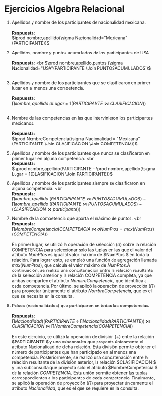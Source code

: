 # Ejercicios Algebra Relacional

1. Apellidos y nombre de los participantes de nacionalidad mexicana.
        <br><br> **Respuesta:** <br> 
        $\prod nombre,apellido(\sigma Nacionalidad="Mexicana"(PARTICIPANTE))$
2. Apellidos, nombre y puntos acumulados de los participantes de USA.
        <br><br> **Respuesta:** <br $\prod nombre,apellido,puntos (\sigma Nacionalidad="USA"(PARTICIPANTE \Join PUNTOSACUMULADOS))$
<br><br>

3. Apellidos y nombre de los participantes que se clasificaron en primer lugar en al menos una competencia.
        <br><br> **Respuesta:** <br> $\prod nombre, apellido(\sigma Lugar=1(PARTICIPANTE \Join CLASIFICACION))$
<br><br>

4. Nombre de las competencias en las que intervinieron los participantes mexicanos.
        <br><br> **Respuesta:** <br> $\prod NombreCompetencia(\sigma Nacionalidad = "Mexicana"(PARTICIPANTE \Join CLASIFICACION \Join COMPETENCIA))$
5. Apellidos y nombre de los participantes que nunca se clasificaron en primer lugar en alguna competencia.
        <br<br> **Respuesta:** <br> $ \prod nombre,apellido(PARTICIPANTE - \prod nombre,apellido(\sigma Lugar = 1(CLASIFICACION \Join PARTICIPANTE))$
6. Apellidos y nombre de los participantes siempre se clasificaron en alguna competencia.
        <br<br> **Respuesta:** <br> $\prod nombre,apellido((PARTICIPIPANTE \Join PUNTOSACUMULADOS) -\prod nombre,apellido((PARTICIPANTE \Join PUNTOSACUMULADOS)-(CLASIFICACION \Join participante))$
7. Nombre de la competencia que aporta el máximo de puntos.
        <br<br> **Respuesta:** <br> $\prod NombreCompetencia (COMPETENCIA \Join \sigma NumPtos=max(NumPtos) (COMPETENCIA))$
        <br><br>
        En primer lugar, se utilizó la operación de selección $(\sigma)$ sobre la relación COMPETENCIA para seleccionar solo las tuplas en las que el valor del atributo $NumPtos$ es igual al valor máximo de $NumPtos $ en toda la relación. Para lograr esto, se empleó una función de agregación llamada $max(NumPtos)$, que calcula el valor máximo de $NumPtos$.A continuación, se realizó una concatenación entre la relación resultante de la selección anterior y la relación COMPETENCIA completa, ya que ambas comparten el atributo $NombreCompetencia$, que identifica a cada competencia. Por último, se aplicó la operación de proyección $(\Pi)$ para proyectar únicamente el atributo $NombreCompetencia$, que es el que se necesita en la consulta.

8. Países (nacionalidades) que participaron en todas las competencias.
        <br><br> **Respuesta:** <br> $\prod Nacionalidad((PARTICIPANTE \div \prod Nacionalidad (PARTICIPANTE))\Join CLASIFICACION \Join \prod NombreCompetencia(COMPETENCIA))$
        <br><br>
        En este ejercicio, se utilizó la operación de división $(\div)$ entre la relación $PARTICIPANTE $ y una subconsulta que proyecta únicamente el atributo Nacionalidad de dicha relación. Esta división permite obtener el número de participantes que han participado en al menos una competencia.
        Posteriormente, se realizó una concatenación entre la relación resultante de la división anterior, la relación $CLASIFICACION $ y una subconsulta que proyecta solo el atributo $NombreCompetencia $ de la relación $COMPETENCIA$. Esta unión permite obtener las tuplas correspondientes a los participantes de cada competencia. Finalmente, se aplicó la operación de proyección $(\Pi)$ para proyectar únicamente el atributo $Nacionalidad$, que es el que se requiere en la consulta.

